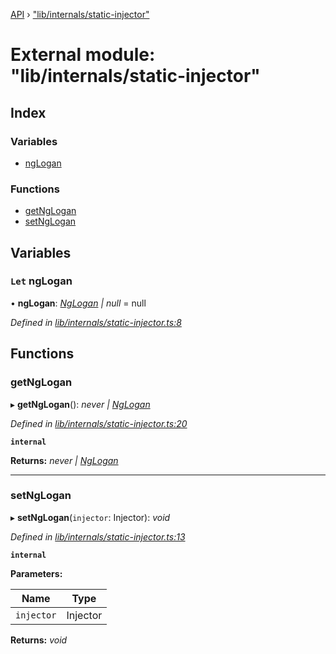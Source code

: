 [API](../README.md) › ["lib/internals/static-injector"](_lib_internals_static_injector_.md)

# External module: "lib/internals/static-injector"


## Index

### Variables

* [ngLogan](_lib_internals_static_injector_.md#let-nglogan)

### Functions

* [getNgLogan](_lib_internals_static_injector_.md#getnglogan)
* [setNgLogan](_lib_internals_static_injector_.md#setnglogan)

## Variables

### `Let` ngLogan

• **ngLogan**: *[NgLogan](../classes/_lib_ng_logan_.nglogan.md) | null* =  null

*Defined in [lib/internals/static-injector.ts:8](https://github.com/ciklum-digital/logan/blob/8316871/packages/angular/src/lib/internals/static-injector.ts#L8)*

## Functions

###  getNgLogan

▸ **getNgLogan**(): *never | [NgLogan](../classes/_lib_ng_logan_.nglogan.md)*

*Defined in [lib/internals/static-injector.ts:20](https://github.com/ciklum-digital/logan/blob/8316871/packages/angular/src/lib/internals/static-injector.ts#L20)*

**`internal`** 

**Returns:** *never | [NgLogan](../classes/_lib_ng_logan_.nglogan.md)*

___

###  setNgLogan

▸ **setNgLogan**(`injector`: Injector): *void*

*Defined in [lib/internals/static-injector.ts:13](https://github.com/ciklum-digital/logan/blob/8316871/packages/angular/src/lib/internals/static-injector.ts#L13)*

**`internal`** 

**Parameters:**

Name | Type |
------ | ------ |
`injector` | Injector |

**Returns:** *void*
